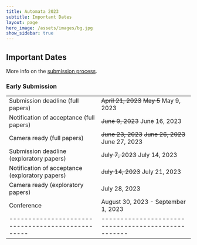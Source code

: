 ```yaml
---
title: Automata 2023
subtitle: Important Dates
layout: page
hero_image: /assets/images/bg.jpg
show_sidebar: true
---
```


## Important Dates

More info on the [submission process](/submission.html).

### Early Submission

|                                                 |                                                   |
|-------------------------------------------------|---------------------------------------------------|
| Submission deadline (full papers)               | ~~April 21, 2023~~ ~~May 5~~ May 9, 2023          |
| Notification of acceptance (full papers)        | ~~June 9, 2023~~ June 16, 2023                    |
| Camera ready (full papers)                      | ~~June 23, 2023~~ ~~June 26, 2023~~ June 27, 2023 |
| Submission deadline (exploratory papers)        | ~~July 7, 2023~~ July 14, 2023                    |
| Notification of acceptance (exploratory papers) | ~~July 14, 2023~~ July 21, 2023                   |
| Camera ready (exploratory papers)               | July 28, 2023                                     |
| Conference                                      | August 30, 2023 - September 1, 2023               |
|-------------------------------------------------|---------------------------------------------------|

